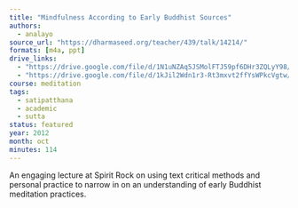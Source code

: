 ```yaml
---
title: "Mindfulness According to Early Buddhist Sources"
authors:
  - analayo
source_url: "https://dharmaseed.org/teacher/439/talk/14214/"
formats: [m4a, ppt]
drive_links:
  - "https://drive.google.com/file/d/1N1uNZAq5JSMolFTJ59pf6DHr3ZQLyY98/view?usp=drivesdk"
  - "https://drive.google.com/file/d/1kJil2Wdn1r3-Rt3mxvt2ffYsWPkcVgtw/view?usp=drivesdk"
course: meditation
tags:
  - satipatthana
  - academic
  - sutta
status: featured
year: 2012
month: oct
minutes: 114
---
```


An engaging lecture at Spirit Rock on using text critical methods and personal practice to narrow in on an understanding of early Buddhist meditation practices.
